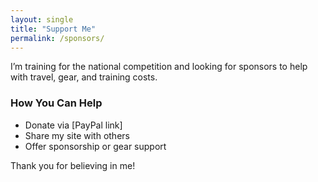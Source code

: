 ```yaml
---
layout: single
title: "Support Me"
permalink: /sponsors/
---
```


I’m training for the national competition and looking for sponsors to help with travel, gear, and training costs.

### How You Can Help
- Donate via [PayPal link]
- Share my site with others
- Offer sponsorship or gear support

Thank you for believing in me!
